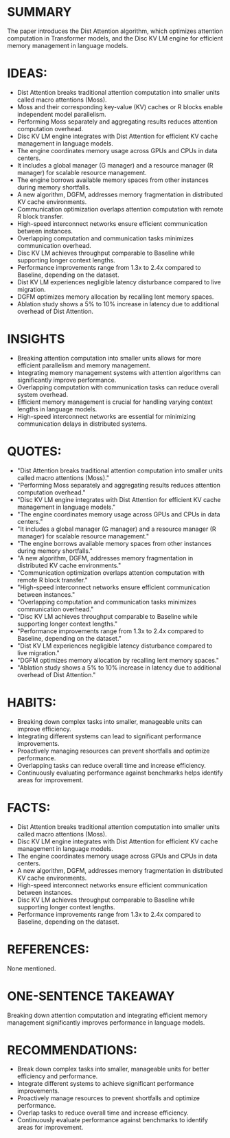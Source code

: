 # SUMMARY
The paper introduces the Dist Attention algorithm, which optimizes attention computation in Transformer models, and the Disc KV LM engine for efficient memory management in language models.

# IDEAS:
- Dist Attention breaks traditional attention computation into smaller units called macro attentions (Moss).
- Moss and their corresponding key-value (KV) caches or R blocks enable independent model parallelism.
- Performing Moss separately and aggregating results reduces attention computation overhead.
- Disc KV LM engine integrates with Dist Attention for efficient KV cache management in language models.
- The engine coordinates memory usage across GPUs and CPUs in data centers.
- It includes a global manager (G manager) and a resource manager (R manager) for scalable resource management.
- The engine borrows available memory spaces from other instances during memory shortfalls.
- A new algorithm, DGFM, addresses memory fragmentation in distributed KV cache environments.
- Communication optimization overlaps attention computation with remote R block transfer.
- High-speed interconnect networks ensure efficient communication between instances.
- Overlapping computation and communication tasks minimizes communication overhead.
- Disc KV LM achieves throughput comparable to Baseline while supporting longer context lengths.
- Performance improvements range from 1.3x to 2.4x compared to Baseline, depending on the dataset.
- Dist KV LM experiences negligible latency disturbance compared to live migration.
- DGFM optimizes memory allocation by recalling lent memory spaces.
- Ablation study shows a 5% to 10% increase in latency due to additional overhead of Dist Attention.

# INSIGHTS
- Breaking attention computation into smaller units allows for more efficient parallelism and memory management.
- Integrating memory management systems with attention algorithms can significantly improve performance.
- Overlapping computation with communication tasks can reduce overall system overhead.
- Efficient memory management is crucial for handling varying context lengths in language models.
- High-speed interconnect networks are essential for minimizing communication delays in distributed systems.

# QUOTES:
- "Dist Attention breaks traditional attention computation into smaller units called macro attentions (Moss)."
- "Performing Moss separately and aggregating results reduces attention computation overhead."
- "Disc KV LM engine integrates with Dist Attention for efficient KV cache management in language models."
- "The engine coordinates memory usage across GPUs and CPUs in data centers."
- "It includes a global manager (G manager) and a resource manager (R manager) for scalable resource management."
- "The engine borrows available memory spaces from other instances during memory shortfalls."
- "A new algorithm, DGFM, addresses memory fragmentation in distributed KV cache environments."
- "Communication optimization overlaps attention computation with remote R block transfer."
- "High-speed interconnect networks ensure efficient communication between instances."
- "Overlapping computation and communication tasks minimizes communication overhead."
- "Disc KV LM achieves throughput comparable to Baseline while supporting longer context lengths."
- "Performance improvements range from 1.3x to 2.4x compared to Baseline, depending on the dataset."
- "Dist KV LM experiences negligible latency disturbance compared to live migration."
- "DGFM optimizes memory allocation by recalling lent memory spaces."
- "Ablation study shows a 5% to 10% increase in latency due to additional overhead of Dist Attention."

# HABITS:
- Breaking down complex tasks into smaller, manageable units can improve efficiency.
- Integrating different systems can lead to significant performance improvements.
- Proactively managing resources can prevent shortfalls and optimize performance.
- Overlapping tasks can reduce overall time and increase efficiency.
- Continuously evaluating performance against benchmarks helps identify areas for improvement.

# FACTS:
- Dist Attention breaks traditional attention computation into smaller units called macro attentions (Moss).
- Disc KV LM engine integrates with Dist Attention for efficient KV cache management in language models.
- The engine coordinates memory usage across GPUs and CPUs in data centers.
- A new algorithm, DGFM, addresses memory fragmentation in distributed KV cache environments.
- High-speed interconnect networks ensure efficient communication between instances.
- Disc KV LM achieves throughput comparable to Baseline while supporting longer context lengths.
- Performance improvements range from 1.3x to 2.4x compared to Baseline, depending on the dataset.

# REFERENCES:
None mentioned.

# ONE-SENTENCE TAKEAWAY
Breaking down attention computation and integrating efficient memory management significantly improves performance in language models.

# RECOMMENDATIONS:
- Break down complex tasks into smaller, manageable units for better efficiency and performance.
- Integrate different systems to achieve significant performance improvements.
- Proactively manage resources to prevent shortfalls and optimize performance.
- Overlap tasks to reduce overall time and increase efficiency.
- Continuously evaluate performance against benchmarks to identify areas for improvement.